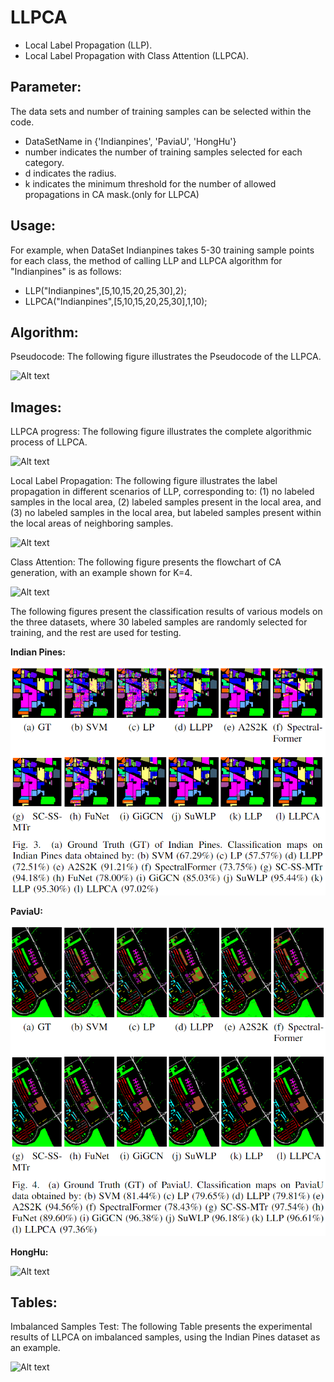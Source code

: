 # LLPCA
- Local Label Propagation (LLP).
- Local Label Propagation with Class Attention (LLPCA).

## Parameter:
The data sets and  number of training samples can be selected within the code.  
- DataSetName in {'Indianpines', 'PaviaU', 'HongHu'}
- number indicates the number of training samples selected for each category.
- d indicates the radius.
- k indicates the minimum threshold for the number of allowed propagations in CA mask.(only for LLPCA)

## Usage:
For example, when DataSet Indianpines takes 5-30 training sample points for each class, the method of calling LLP and LLPCA algorithm for "Indianpines" is as follows:
- LLP("Indianpines",[5,10,15,20,25,30],2);
- LLPCA("Indianpines",[5,10,15,20,25,30],1,10);

## Algorithm:
Pseudocode: The following figure illustrates the Pseudocode of the LLPCA.

![Alt text](https://github.com/nmvbxcz/LLPCA/blob/main/LLPCA_Alg.png?raw=true)

## Images:
LLPCA progress: The following figure illustrates the complete algorithmic process of LLPCA.

![Alt text](https://github.com/nmvbxcz/LLPCA/blob/main/LLPCA_progress.png?raw=true)


Local Label Propagation: The following figure illustrates the label propagation in different scenarios of LLP, corresponding to: (1) no labeled samples in the local area, (2) labeled samples present in the local area, and (3) no labeled samples in the local area, but labeled samples present within the local areas of neighboring samples.

![Alt text](https://github.com/nmvbxcz/LLPCA/blob/main/LLP.png?raw=true)


Class Attention: The following figure presents the flowchart of CA generation, with an example shown for K=4.

![Alt text](https://github.com/nmvbxcz/LLPCA/blob/main/CA.png?raw=true)

The following figures present the classification results of various models on the three datasets, where 30 labeled samples are randomly selected for training, and the rest are used for testing.

**Indian Pines:**

![Alt text](https://github.com/nmvbxcz/LLPCA/blob/main/indian.png?raw=true)


**PaviaU:**

![Alt text](https://github.com/nmvbxcz/LLPCA/blob/main/paviau.png?raw=true)


**HongHu:**

![Alt text](https://github.com/nmvbxcz/LLPCA/blob/main/honghu.png?raw=true)


## Tables:
Imbalanced Samples Test: The following Table presents the experimental results of LLPCA on imbalanced samples, using the Indian Pines dataset as an example.

![Alt text](https://github.com/nmvbxcz/LLPCA/blob/main/imbalanced_samples.png?raw=true)
